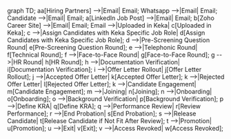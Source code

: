 graph TD;
    aa[Hiring Partners] -->|Email| Email;
    Whatsapp -->|Email| Email;
    Candidate -->|Email| Email;
    a[LinkedIn Job Post] -->|Email| Email;
    b[Zoho Career Site] -->|Email| Email;
    Email -->|Uploaded in Keka| c[Uploaded in Keka];
    c -->|Assign Candidates with Keka Specific Job Role| d[Assign Candidates with Keka Specific Job Role];
    d -->|Pre-Screening Question Round| e[Pre-Screening Question Round];
    e -->|Telephonic Round| f[Technical Round];
    f -->|Face-to-Face Round| g[Face-to-Face Round];
    g -->|HR Round| h[HR Round];
    h -->|Documentation Verification| i[Documentation Verification];
    i -->|Offer Letter Rollout| j[Offer Letter Rollout];
    j -->|Accepted Offer Letter| k[Accepted Offer Letter];
    k -->|Rejected Offer Letter| l[Rejected Offer Letter];
    k -->|Candidate Engagement| m[Candidate Engagement];
    m -->|Joining| n[Joining];
    n -->|Onboarding| o[Onboarding];
    o -->|Background Verification| p[Background Verification];
    p -->|Define KRA| q[Define KRA];
    q -->|Performance Review| r[Review Performance];
    r -->|End Probation| s[End Probation];
    s -->|Release Candidate| t[Release Candidate if Not Fit After Review];
    t -->|Promotion| u[Promotion];
    u -->|Exit| v[Exit];
    v -->|Access Revoked| w[Access Revoked];
